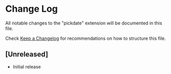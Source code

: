 # Change Log

All notable changes to the "pickdate" extension will be documented in this file.

Check [Keep a Changelog](http://keepachangelog.com/) for recommendations on how to structure this file.

## [Unreleased]

- Initial release